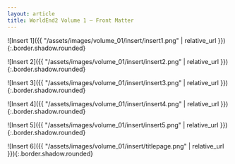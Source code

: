 ```yaml
---
layout: article
title: WorldEnd2 Volume 1 – Front Matter
---
```


![Insert 1]({{ "/assets/images/volume_01/insert/insert1.png" | relative_url }}){:.border.shadow.rounded}

![Insert 2]({{ "/assets/images/volume_01/insert/insert2.png" | relative_url }}){:.border.shadow.rounded}

![Insert 3]({{ "/assets/images/volume_01/insert/insert3.png" | relative_url }}){:.border.shadow.rounded}

![Insert 4]({{ "/assets/images/volume_01/insert/insert4.png" | relative_url }}){:.border.shadow.rounded}

![Insert 5]({{ "/assets/images/volume_01/insert/insert5.png" | relative_url }}){:.border.shadow.rounded}

![Insert 6]({{ "/assets/images/volume_01/insert/titlepage.png" | relative_url }}){:.border.shadow.rounded}

